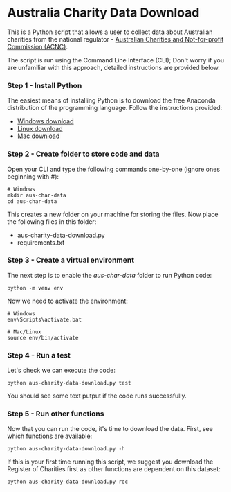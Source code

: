 # Australia Charity Data Download

This is a Python script that allows a user to collect data about Australian charities from the national regulator - <a href="https://www.acnc.gov.au/" target=_blank>Australian Charities and Not-for-profit Commission (ACNC)</a>.

The script is run using the Command Line Interface (CLI); Don't worry if you are unfamiliar with this approach, detailed instructions are provided below.

### Step 1 - Install Python

The easiest means of installing Python is to download the free Anaconda distribution of the programming language. Follow the instructions provided:
* <a href="https://www.anaconda.com/distribution/#windows" target=_blank>Windows download</a>
* <a href="https://www.anaconda.com/distribution/#linux" target=_blank>Linux download</a>
* <a href="https://www.anaconda.com/distribution/#macos" target=_blank>Mac download</a>

### Step 2 - Create folder to store code and data

Open your CLI and type the following commands one-by-one (ignore ones beginning with #):
```
# Windows
mkdir aus-char-data
cd aus-char-data
```

This creates a new folder on your machine for storing the files. Now place the following files in this folder:
* aus-charity-data-download.py
* requirements.txt

### Step 3 - Create a virtual environment

The next step is to enable the *aus-char-data* folder to run Python code:
```
python -m venv env
```

Now we need to activate the environment:
```
# Windows
env\Scripts\activate.bat

# Mac/Linux
source env/bin/activate
```

### Step 4 - Run a test

Let's check we can execute the code:
```
python aus-charity-data-download.py test
```

You should see some text putput if the code runs successfully.

### Step 5 - Run other functions

Now that you can run the code, it's time to download the data. First, see which functions are available:
```
python aus-charity-data-download.py -h
```

If this is your first time running this script, we suggest you download the Register of Charities first as other functions are dependent on this dataset:
```
python aus-charity-data-download.py roc
```
